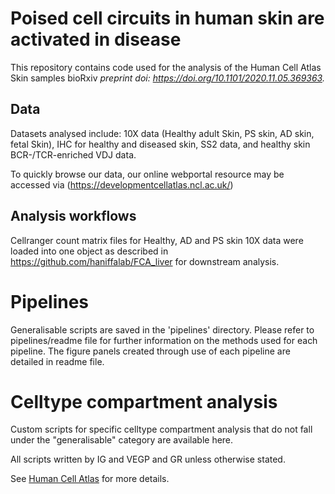 # Poised cell circuits in human skin are activated in disease

This repository contains code used for the analysis of the Human Cell Atlas Skin samples bioRxiv *preprint doi: https://doi.org/10.1101/2020.11.05.369363.*

## Data
Datasets analysed include: 10X data (Healthy adult Skin, PS skin, AD skin, fetal Skin), IHC for healthy and diseased skin, SS2 data, and healthy skin BCR-/TCR-enriched VDJ data.

To quickly browse our data, our online webportal resource may be accessed via (https://developmentcellatlas.ncl.ac.uk/)

## Analysis workflows
Cellranger count matrix files for Healthy, AD and PS skin 10X data were loaded into one object as described in https://github.com/haniffalab/FCA_liver for downstream analysis. 

# Pipelines
Generalisable scripts are saved in the 'pipelines' directory. Please refer to pipelines/readme file for further information on the methods used for each pipeline. The figure panels created through use of each pipeline are detailed in readme file.

# Celltype compartment analysis
Custom scripts for specific celltype compartment analysis that do not fall under the "generalisable" category are available here. 

All scripts written by IG and VEGP and GR unless otherwise stated.

See [Human Cell Atlas](https://www.humancellatlas.org) for more details.

